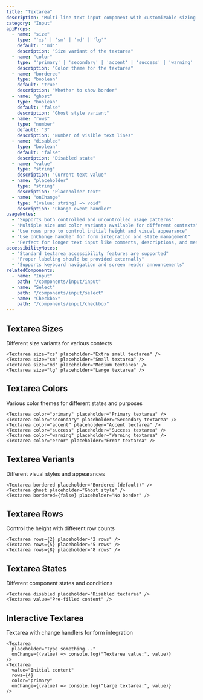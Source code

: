 ```yaml
---
title: "Textarea"
description: "Multi-line text input component with customizable sizing and styling options"
category: "Input"
apiProps:
  - name: "size"
    type: "'xs' | 'sm' | 'md' | 'lg'"
    default: "'md'"
    description: "Size variant of the textarea"
  - name: "color"
    type: "'primary' | 'secondary' | 'accent' | 'success' | 'warning' | 'error'"
    description: "Color theme for the textarea"
  - name: "bordered"
    type: "boolean"
    default: "true"
    description: "Whether to show border"
  - name: "ghost"
    type: "boolean"
    default: "false"
    description: "Ghost style variant"
  - name: "rows"
    type: "number"
    default: "3"
    description: "Number of visible text lines"
  - name: "disabled"
    type: "boolean"
    default: "false"
    description: "Disabled state"
  - name: "value"
    type: "string"
    description: "Current text value"
  - name: "placeholder"
    type: "string"
    description: "Placeholder text"
  - name: "onChange"
    type: "(value: string) => void"
    description: "Change event handler"
usageNotes:
  - "Supports both controlled and uncontrolled usage patterns"
  - "Multiple size and color variants available for different contexts"
  - "Use rows prop to control initial height and visual appearance"
  - "Use onChange handler for form integration and state management"
  - "Perfect for longer text input like comments, descriptions, and messages"
accessibilityNotes:
  - "Standard textarea accessibility features are supported"
  - "Proper labeling should be provided externally"
  - "Supports keyboard navigation and screen reader announcements"
relatedComponents:
  - name: "Input"
    path: "/components/input/input"
  - name: "Select"
    path: "/components/input/select"
  - name: "Checkbox"
    path: "/components/input/checkbox"
---
```


## Textarea Sizes

Different size variants for various contexts

```tsx
<Textarea size="xs" placeholder="Extra small textarea" />
<Textarea size="sm" placeholder="Small textarea" />
<Textarea size="md" placeholder="Medium textarea" />
<Textarea size="lg" placeholder="Large textarea" />
```

## Textarea Colors

Various color themes for different states and purposes

```tsx
<Textarea color="primary" placeholder="Primary textarea" />
<Textarea color="secondary" placeholder="Secondary textarea" />
<Textarea color="accent" placeholder="Accent textarea" />
<Textarea color="success" placeholder="Success textarea" />
<Textarea color="warning" placeholder="Warning textarea" />
<Textarea color="error" placeholder="Error textarea" />
```

## Textarea Variants

Different visual styles and appearances

```tsx
<Textarea bordered placeholder="Bordered (default)" />
<Textarea ghost placeholder="Ghost style" />
<Textarea bordered={false} placeholder="No border" />
```

## Textarea Rows

Control the height with different row counts

```tsx
<Textarea rows={2} placeholder="2 rows" />
<Textarea rows={5} placeholder="5 rows" />
<Textarea rows={8} placeholder="8 rows" />
```

## Textarea States

Different component states and conditions

```tsx
<Textarea disabled placeholder="Disabled textarea" />
<Textarea value="Pre-filled content" />
```

## Interactive Textarea

Textarea with change handlers for form integration

```tsx
<Textarea
  placeholder="Type something..."
  onChange={(value) => console.log("Textarea value:", value)}
/>
<Textarea
  value="Initial content"
  rows={4}
  color="primary"
  onChange={(value) => console.log("Large textarea:", value)}
/>
```
